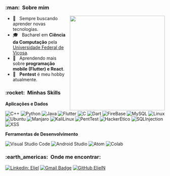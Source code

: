 <h3> :man: &nbsp;Sobre mim </h3>

<img align="right" width="300" src="https://i2.wp.com/allhtaccess.info/wp-content/uploads/2018/03/programming.gif?fit=1281%2C716&ssl=1" />

- 🤔 &nbsp; Sempre buscando aprender novas tecnologias.
- 🎓 &nbsp; Bacharel em **Ciência da Computação** pela <a href="https://www.ufv.br/">Universidade Federal de Viçosa</a>.
- 🌱 &nbsp; Aprendendo mais sobre **programação mobile (Flutter) e React**.
- 🔭 &nbsp; **Pentest** é meu hobby atualmente.

<h3> :rocket: &nbsp;Minhas Skills </h3>

**Aplicações e Dados**

  ![C++](https://img.shields.io/badge/C%2B%2B-00599C?style=for-the-badge&logo=c%2B%2B&logoColor=white)
  ![Python](https://img.shields.io/badge/Python-FFFF00?style=for-the-badge&logo=python&logoColor=blue)
  ![Java](https://img.shields.io/badge/Java-ED8B00?style=for-the-badge&logo=java&logoColor=white)
  ![Flutter](https://img.shields.io/badge/Flutter-02569B?style=for-the-badge&logo=flutter&logoColor=white)
  ![C](https://img.shields.io/badge/C-00599C?style=for-the-badge&logo=c&logoColor=white)
  ![Dart](https://img.shields.io/badge/Dart-0175C2?style=for-the-badge&logo=dart&logoColor=white)
  ![FireBase](https://img.shields.io/badge/firebase-ffca28?style=for-the-badge&logo=firebase&logoColor=black)
  ![MySQL](https://img.shields.io/badge/MySQL-00000F?style=for-the-badge&logo=mysql&logoColor=white)
  ![Linux](https://img.shields.io/badge/Linux-FCC624?style=for-the-badge&logo=linux&logoColor=black)
  ![Ubuntu](https://img.shields.io/badge/Ubuntu-E95420?style=for-the-badge&logo=ubuntu&logoColor=white)
  ![Manjaro](https://img.shields.io/badge/manjaro-35BF5C?style=for-the-badge&logo=manjaro&logoColor=white)
  ![KaliLinux](https://img.shields.io/badge/Kali_Linux-557C94?style=for-the-badge&logo=kali-linux&logoColor=white)
  ![PentTest](https://img.shields.io/badge/PenTest-000000?style=for-the-badge&logo=pentest&logoColor=black)
  ![HackerEtico](https://img.shields.io/badge/Hacker_Ético-696969?style=for-the-badge)
  ![SQLInjection](https://img.shields.io/badge/SQL_Injection-000000?style=for-the-badge)
  ![XSS](https://img.shields.io/badge/XSS-000000?style=for-the-badge)
  

**Ferramentas de Desenvolvimento**

  ![Visual Studio Code](https://img.shields.io/badge/Visual_Studio_Code-0078D4?style=for-the-badge&logo=visual%20studio%20code&logoColor=white)
  ![Android Studio](https://img.shields.io/badge/Android_Studio-3DDC84?style=for-the-badge&logo=android-studio&logoColor=white)
  ![Atom](https://img.shields.io/badge/Atom-66595C?style=for-the-badge&logo=Atom&logoColor=white)
  ![Colab](https://img.shields.io/badge/Colab-F9AB00?style=for-the-badge&logo=googlecolab&color=525252)

<h3> :earth_americas: &nbsp;Onde me encontrar: </h3> 

[![Linkedin: Eliel](https://img.shields.io/badge/-Eliel-blue?style=flat-square&logo=Linkedin&logoColor=white&link=https://www.linkedin.com/in/eliel-souza-6b5919190)](https://www.linkedin.com/in/eliel-souza-6b5919190)
[![Gmail Badge](https://img.shields.io/badge/-elielnnsouza@gmail.com-FF0000?style=flat-square&logo=Gmail&logoColor=white&link=mailto:elielnnsouza@gmail.com)](mailto:elielnnsouza@gmail.com)
[![GitHub ElielN]( https://img.shields.io/github/followers/ElielN?label=follow&style=social)](https://github.com/ElielN)

